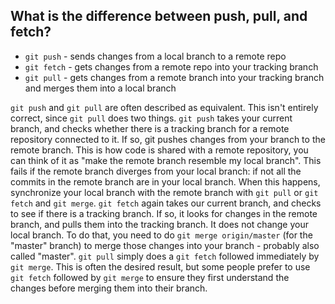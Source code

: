 ## What is the difference between push, pull, and fetch?

- `git push` - sends changes from a local branch to a remote repo
- `git fetch` - gets changes from a remote repo into your tracking branch
- `git pull` - gets changes from a remote branch into your tracking branch and merges them into a local branch

`git push` and `git pull` are often described as equivalent. This isn't entirely correct, since `git pull` does two things. `git push` takes your current branch, and checks whether there is a tracking branch for a remote repository connected to it. If so, git pushes changes from your branch to the remote branch. This is how code is shared with a remote repository, you can think of it as "make the remote branch resemble my local branch". This fails if the remote branch diverges from your local branch: if not all the commits in the remote branch are in your local branch. When this happens, synchronize your local branch with the remote branch with `git pull` or `git fetch` and `git merge`. `git fetch` again takes our current branch, and checks to see if there is a tracking branch. If so, it looks for changes in the remote branch, and pulls them into the tracking branch. It does not change your local branch. To do that, you need to do `git merge origin/master` (for the "master" branch) to merge those changes into your branch - probably also called "master". `git pull` simply does a `git fetch` followed immediately by `git merge`. This is often the desired result, but some people prefer to use `git fetch` followed by `git merge` to ensure they first understand the changes before merging them into their branch.

